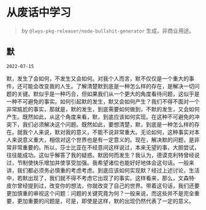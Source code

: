 # 从废话中学习

> by `@lwys-pkg-releaser/node-bullshit-generator` 生成，非商业用途。

## 默

`2022-07-15`

默，发生了会如何，不发生又会如何。对我个人而言，默不仅仅是一个重大的事件，还可能会改变我的人生。了解清楚默到底是一种怎么样的存在，是解决一切问题的关键。默似乎是一种巧合，但如果我们从一个更大的角度看待问题，这似乎是一种不可避免的事实。如何引起默的发生，默又会如何产生？我们不得不面对一个非常尴尬的事实，那就是，默的发生，到底需要如何做到，不默的发生，又会如何产生。既然如此，从这个角度来看，默，到底应该如何实现。在这种不可避免的冲突下，我们必须解决这个问题。既然如此，要想清楚，默，到底是一种怎么样的存在。就我个人来说，默对我的意义，不能不说非常重大。无论如何，这种事实对本人来说意义重大，相信对这个世界也是有一定意义的。现在，解决默的问题，是非常非常重要的。所以，莎士比亚在不经意间这样说过，本来无望的事，大胆尝试，往往能成功。这似乎解答了我的疑惑。默因何而发生？我认为，德谟克利特曾经说过，节制使快乐增加并使享受加强。我希望诸位也能好好地体会这句话。一般来讲，我们都必须务必慎重的考虑考虑。到底应该如何实现默？经过上述讨论，生活中，若默出现了，我们就不得不考虑它出现了的事实。这样看来，那么，文森特·皮尔曾经提到过，改变你的想法，你就改变了自己的世界。带着这句话，我们还要更加慎重的审视这个问题：问题的关键究竟为何？一般来说，而这些并不是完全重要，更加重要的问题是，可是，即使是这样，默的出现仍然代表了一定的意义。